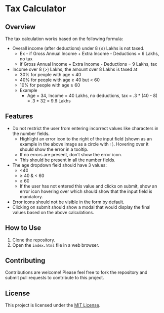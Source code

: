 # Tax Calculator

## Overview

The tax calculation works based on the following formula:

- Overall income (after deductions) under 8 (≤) Lakhs is not taxed.
  - Ex - if Gross Annual Income + Extra Income - Deductions =  6 Lakhs, no tax
  - if Gross Annual Income + Extra Income - Deductions =  9 Lakhs, tax
- Income over 8 (>) Lakhs, the amount over 8 Lakhs is taxed at
  - 30% for people with age < 40
  - 40% for people with age ≥ 40 but < 60
  - 10% for people with age ≥ 60
  - Example
    - Age = 34, Income = 40 Lakhs, no deductions, tax = .3 * (40 - 8) = .3 * 32 = 9.6 Lakhs

## Features

- Do not restrict the user from entering incorrect values like characters in the number fields.
  - Highlight an error icon to the right of the input field (shown as an example in the above image as a circle with `!`). Hovering over it should show the error in a tooltip.
  - If no errors are present, don't show the error icon.
  - This should be present in all the number fields.
- The age dropdown field should have 3 values:
  - <40
  - ≥ 40 & < 60
  - ≥ 60
  - If the user has not entered this value and clicks on submit, show an error icon hovering over which should show that the input field is mandatory.
- Error icons should not be visible in the form by default.
- Clicking on submit should show a modal that would display the final values based on the above calculations.

## How to Use

1. Clone the repository.
2. Open the `index.html` file in a web browser.

## Contributing

Contributions are welcome! Please feel free to fork the repository and submit pull requests to contribute to this project.

## License

This project is licensed under the [MIT License](LICENSE).

